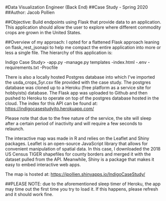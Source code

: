 #Data Visualization Engineer (Back End)
##Case Study - Spring 2020
##Author: Jacob Pollien


##Objective:
Build endpoints using Flask that provide data to an application.  This application should allow the user to explore where different commodity crops are grown in the United States.


##Overview of my approach:
I opted for a flattened Flask approach leaning on flask_rest_jsonapi to help me compact the entire application into more or less a single file.  The hierarchy of this application is:

Indigo Case Study>
	-app.py
	-manage.py
	templates
		-index.html
	-.env
	-requirements.txt
	-Procfile

There is also a locally hosted Postgres database into which I've imported the usda_crops_5yr.csv file provided with the case study.  The postgres database was cloned up to a Heroku (free platform as a service site for hobbyists) database.  The Flask app was uploaded to Github and then pushed to Heroku to operate on top of the postgres database hosted in the cloud.  The index for this API can be found at: https://indigocasestudyjtp.herokuapp.com/

Please note that due to the free nature of the service, the site will sleep after a certain period of inactivity and will require a few seconds to relaunch.

The interactive map was made in R and relies on the Leaflet and Shiny packages.  Leaflet is an open-source JavaScript library that allows for convenient manipulation of spatial data.  In this case, I downloaded the 2018 US Census TIGER shapefiles for county borders and merged it with the dataset pulled from the API.  Meanwhile, Shiny is a package that makes it easy to embed interactive web apps.

The map is hosted at: https://jpollien.shinyapps.io/IndigoCaseStudy/

##PLEASE NOTE: due to the aforementioned sleep timer of Heroku, the app may time out the first time you try to load it.  If this happens, please refresh and it should work fine.
